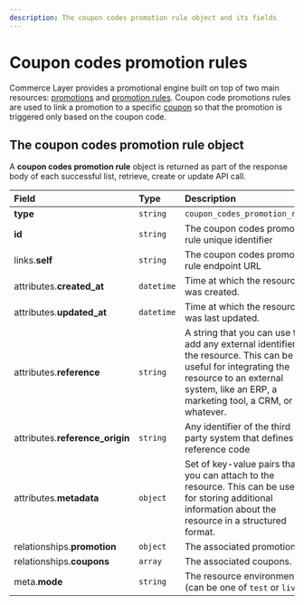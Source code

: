 ```yaml
---
description: The coupon codes promotion rule object and its fields
---
```


# Coupon codes promotion rules

Commerce Layer provides a promotional engine built on top of two main resources: [promotions](https://docs.commercelayer.io/api/resources/promotions) and [promotion rules](https://docs.commercelayer.io/api/resources/promotion_rules). Coupon code promotions rules are used to link a promotion to a specific [coupon](https://docs.commercelayer.io/api/resources/coupons) so that the promotion is triggered only based on the coupon code.

## The coupon codes promotion rule object

A **coupon codes promotion rule** object is returned as part of the response body of each successful list, retrieve, create or update API call.

| Field | Type | Description |
| :--- | :--- | :--- |
| **type** | `string` | `coupon_codes_promotion_rules` |
| **id** | `string` | The coupon codes promotion rule unique identifier |
| links.**self** | `string` | The coupon codes promotion rule endpoint URL |
| attributes.**created\_at** | `datetime` | Time at which the resource was created. |
| attributes.**updated\_at** | `datetime` | Time at which the resource was last updated. |
| attributes.**reference** | `string` | A string that you can use to add any external identifier to the resource. This can be useful for integrating the resource to an external system, like an ERP, a marketing tool, a CRM, or whatever. |
| attributes.**reference\_origin** | `string` | Any identifier of the third party system that defines the reference code |
| attributes.**metadata** | `object` | Set of key-value pairs that you can attach to the resource. This can be useful for storing additional information about the resource in a structured format. |
| relationships.**promotion** | `object` | The associated promotion. |
| relationships.**coupons** | `array` | The associated coupons. |
| meta.**mode** | `string` | The resource environment \(can be one of `test` or `live`\) |

